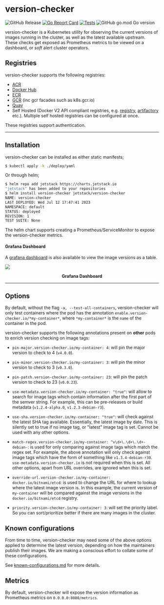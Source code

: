 # version-checker

![GitHub Release](https://img.shields.io/github/v/release/jetstack/version-checker)
[![Go Report Card](https://goreportcard.com/badge/github.com/jetstack/version-checker)](https://goreportcard.com/report/github.com/jetstack/version-checker)
[![Tests](https://github.com/jetstack/version-checker/actions/workflows/build-test.yaml/badge.svg)](https://github.com/jetstack/version-checker/actions/workflows/build-test.yaml?query=branch%3Amain)
![GitHub go.mod Go version](https://img.shields.io/github/go-mod/go-version/jetstack/version-checker)

version-checker is a Kubernetes utility for observing the current versions of
images running in the cluster, as well as the latest available upstream. These
checks get exposed as Prometheus metrics to be viewed on a dashboard, or _soft_
alert cluster operators.

## Registries

version-checker supports the following registries:

- [ACR](https://azure.microsoft.com/en-us/services/container-registry/)
- [Docker Hub](https://hub.docker.com/)
- [ECR](https://aws.amazon.com/ecr/)
- [GCR](https://cloud.google.com/container-registry/) (inc gcr facades such as k8s.gcr.io)
- [Quay](https://quay.io/)
- Self Hosted (Docker V2 API compliant registries, e.g.
  [registry](https://hub.docker.com/_/registry),
  [artifactory](https://jfrog.com/artifactory/) etc.). Multiple self hosted
  registries can be configured at once.

These registries support authentication.

---

## Installation

version-checker can be installed as either static manifests;

```sh
$ kubectl apply -k ./deploy/yaml
```

Or through helm;

```sh
$ helm repo add jetstack https://charts.jetstack.io
"jetstack" has been added to your repositories
$ helm install version-checker jetstack/version-checker
NAME: version-checker
LAST DEPLOYED: Wed Jul 12 17:47:41 2023
NAMESPACE: default
STATUS: deployed
REVISION: 1
TEST SUITE: None
```

The helm chart supports creating a Prometheus/ServiceMonitor to expose the
version-checker metrics.

#### Grafana Dashboard

A [grafana dashboard](https://grafana.com/grafana/dashboards/12833) is also
available to view the image versions as a table.

![](img/grafana.jpg)
<center></center>
<p align="center">
  <b>Grafana Dashboard</b><br>
</p>

---

## Options

By default, without the flag `-a, --test-all-containers`, version-checker will
only test containers where the pod has the annotation
`enable.version-checker.io/*my-container*`, where `*my-container*` is the `name`
of the container in the pod.

version-checker supports the following annotations present on **other** pods to
enrich version checking on image tags:

- `pin-major.version-checker.io/my-container: 4`: will pin the major version to
    check to 4 (`v4.0.0`).

- `pin-minor.version-checker.io/my-container: 3`: will pin the minor version to
    check to 3 (`v0.3.0`).

- `pin-patch.version-checker.io/my-container: 23`: will pin the patch version to
    check to 23 (`v0.0.23`).

- `use-metadata.version-checker.io/my-container: "true"`: will allow to search
    for image tags which contain information after the first part of the semver
    string. For example, this can be pre-releases or build metadata
    (`v1.2.4-alpha.0`, `v1.2.3-debian-r3`).

- `use-sha.version-checker.io/my-container: "true"`: will check against the latest
    SHA tag available. Essentially, the latest image by date. This is silently
    set to true if no image tag, or "latest" image tag is set. Cannot be used with
    any other options.

- `match-regex.version-checker.io/my-container: ^v\d+\.\d+\.\d+-debian-`: is
    used for only comparing against image tags which match the regex set. For
    example, the above annotation will only check against image tags which have
    the form of something like `v1.3.4-debian-r30`.
    `use-metadata.version-checker.io` is not required when this is set. All
    other options, apart from URL overrides, are ignored when this is set.

- `override-url.version-checker.io/my-container: docker.io/bitnami/etcd`: is
    used to change the URL for where to lookup where the latest image version
    is. In this example, the current version of `my-container` will be compared
    against the image versions in the `docker.io/bitnami/etcd` registry.

- `priority.version-checker.io/my-container: 3`: will set the priority label.
    So you can sort/prioritize better if there are many images in the cluster.

## Known configurations

From time to time, version-checker may need some of the above options applied to determine the latest version,
depending on how the maintainers publish their images. We are making a conscious effort to collate some of these configurations.

See [known-configurations.md](known-configurations.md) for more details.

## Metrics

By default, version-checker will expose the version information as Prometheus
metrics on `0.0.0.0:8080/metrics`.
